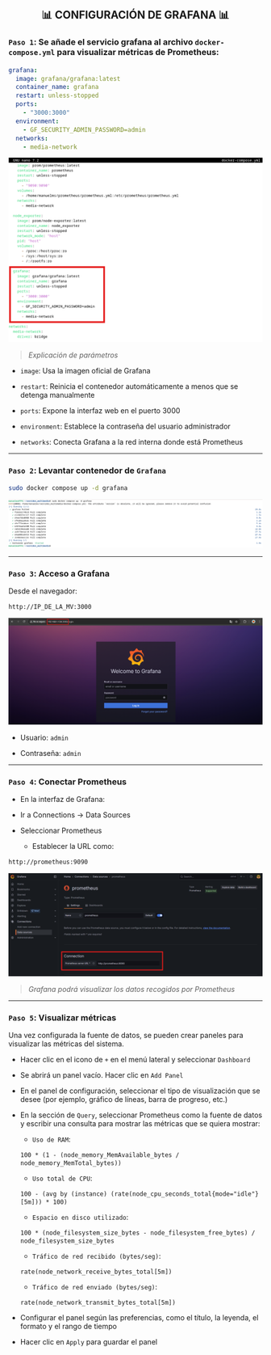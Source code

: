 <h2 align="center"> 📊 CONFIGURACIÓN DE GRAFANA 📊 </h2>

### `Paso 1`: Se añade el servicio grafana al archivo `docker-compose.yml` para visualizar métricas de Prometheus:

```yaml
grafana:
  image: grafana/grafana:latest
  container_name: grafana
  restart: unless-stopped
  ports:
    - "3000:3000"
  environment:
    - GF_SECURITY_ADMIN_PASSWORD=admin
  networks:
    - media-network
```
![](/MainFolder/img/32.png)

> *Explicación de parámetros*

- `image`: Usa la imagen oficial de Grafana

- `restart`: Reinicia el contenedor automáticamente a menos que se detenga manualmente 

- `ports`: Expone la interfaz web en el puerto 3000

- `environment`: Establece la contraseña del usuario administrador

- `networks`: Conecta Grafana a la red interna donde está Prometheus

---

### `Paso 2`: Levantar contenedor de `Grafana`
  
```bash
sudo docker compose up -d grafana
```
![](/MainFolder/img/33.png)

---

### `Paso 3`: Acceso a Grafana
Desde el navegador:

```bash
http://IP_DE_LA_MV:3000
```
![](/MainFolder/img/34.png)

- Usuario: `admin`

- Contraseña: `admin`

---

### `Paso 4`: Conectar Prometheus

- En la interfaz de Grafana:

- Ir a Connections → Data Sources

- Seleccionar Prometheus

    - Establecer la URL como:

```bash
http://prometheus:9090
```
![](/MainFolder/img/35.png)

> *Grafana podrá visualizar los datos recogidos por Prometheus*

---

### `Paso 5`: Visualizar métricas

Una vez configurada la fuente de datos, se pueden crear paneles para visualizar las métricas del sistema.

- Hacer clic en el icono de `+` en el menú lateral y seleccionar `Dashboard`
  
- Se abrirá un panel vacío. Hacer clic en `Add Panel`
  
- En el panel de configuración, seleccionar el tipo de visualización que se desee (por ejemplo, gráfico de líneas, barra de progreso, etc.)
  
- En la sección de `Query`, seleccionar Prometheus como la fuente de datos y escribir una consulta para mostrar las métricas que se quiera mostrar:

  - `Uso de RAM`:

  ```promql
  100 * (1 - (node_memory_MemAvailable_bytes / node_memory_MemTotal_bytes))
  ```

  - `Uso total de CPU`:

  ```promql
  100 - (avg by (instance) (rate(node_cpu_seconds_total{mode="idle"}[5m])) * 100)
  ```

  - `Espacio en disco utilizado`:

  ```promql
  100 * (node_filesystem_size_bytes - node_filesystem_free_bytes) / node_filesystem_size_bytes
  ```

  - `Tráfico de red recibido (bytes/seg)`:

  ```promql
  rate(node_network_receive_bytes_total[5m])
  ```

  - `Tráfico de red enviado (bytes/seg)`:

  ```promql
  rate(node_network_transmit_bytes_total[5m])
  ```

- Configurar el panel según las preferencias, como el título, la leyenda, el formato y el rango de tiempo
  
- Hacer clic en `Apply` para guardar el panel
  
